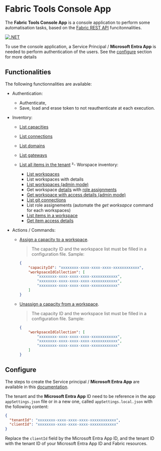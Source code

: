 # Fabric Tools Console App

The **Fabric Tools Console App** is a console application to perform some automatisation tasks, based on the [Fabric REST API](https://learn.microsoft.com/en-us/rest/api/fabric/articles/using-fabric-apis) funcitonnalities.

[![.NET](https://github.com/EhRom/Puffix.FabricTools/actions/workflows/dotnet.yml/badge.svg)](https://github.com/EhRom/Puffix.FabricTools/actions/workflows/dotnet.yml)

To use the console application, a Service Principal / **Microsoft Entra App** is needed to perform authentication of the users. See the [configure](#configure) section for more details

## Functionalities

The following functionnalities are available:

- Authentication:

  - Authenticate,
  - Save, load and erase token to not reauthenticate at each execution.

- Inventory:

  - [List capacities](https://learn.microsoft.com/en-us/rest/api/fabric/core/capacities/list-capacities)
  - [List connections](https://learn.microsoft.com/en-us/rest/api/fabric/core/connections/list-connections)
  - [List domains](https://learn.microsoft.com/en-us/rest/api/fabric/admin/domains/list-domains)
  - [List gateways](https://learn.microsoft.com/en-us/rest/api/fabric/core/gateways/list-gateways)
  - [List all items in the tenant](https://learn.microsoft.com/en-us/rest/api/fabric/admin/items/list-items)  ²- Worspace inventory:

    - [List workspaces](https://learn.microsoft.com/en-us/rest/api/fabric/core/workspaces/list-workspaces)
    - List workspaces with details
    - [List workspaces (admin mode)](https://learn.microsoft.com/en-us/rest/api/fabric/admin/workspaces/list-workspaces)
    - Get workspace [details](https://learn.microsoft.com/en-us/rest/api/fabric/core/workspaces/get-workspace) with [role assignments](https://learn.microsoft.com/en-us/rest/api/fabric/core/workspaces/get-workspace-role-assignment)
    - [Get workspace with access details (admin mode)](https://learn.microsoft.com/en-us/rest/api/fabric/admin/workspaces/list-workspace-access-details)
    - [List git connections](https://learn.microsoft.com/en-us/rest/api/fabric/admin/workspaces/list-git-connections)
    - List role assignements (automate the *get worksapce* command for each workspaces)
    - [List items in a workspace](https://learn.microsoft.com/en-us/rest/api/fabric/core/items/list-items)
    - [Get item access details](https://learn.microsoft.com/en-us/rest/api/fabric/admin/items/list-item-access-details)

- Actions / Commands:

  - [Assign a capacity to a workspace](https://learn.microsoft.com/en-us/rest/api/fabric/core/workspaces/assign-to-capacity).

    > The capacity ID and the workspace list must be filled in a configuration file. Sample:

    ```json
    {
		"capacityId": "xxxxxxxx-xxxx-xxxx-xxxx-xxxxxxxxxxxx",
		"workpsaceIdCollection": [
			"xxxxxxxx-xxxx-xxxx-xxxx-xxxxxxxxxxxx",
			"xxxxxxxx-xxxx-xxxx-xxxx-xxxxxxxxxxxx",
			"xxxxxxxx-xxxx-xxxx-xxxx-xxxxxxxxxxxx"
		]
    }
	```
  
  - [Unassign a capacity from a workspace](https://learn.microsoft.com/en-us/rest/api/fabric/core/workspaces/unassign-from-capacity?).

    > The capacity ID and the workspace list must be filled in a configuration file. Sample:

    ```json
    {
		"workpsaceIdCollection": [
			"xxxxxxxx-xxxx-xxxx-xxxx-xxxxxxxxxxxx",
			"xxxxxxxx-xxxx-xxxx-xxxx-xxxxxxxxxxxx",
			"xxxxxxxx-xxxx-xxxx-xxxx-xxxxxxxxxxxx"
		]
    }
	```

## Configure

The steps to create the Service principal / **Microsoft Entra App** are available in this [documentation](https://learn.microsoft.com/en-us/rest/api/fabric/articles/get-started/create-entra-app).

The tenant and the **Microsoft Entra App** ID need to be reference in the app `appSettings.json` file or in a new one, called `appSettings.local.json` with the following content:

```json
{
  "tenantId": "xxxxxxxx-xxxx-xxxx-xxxx-xxxxxxxxxxxx",
  "clientId": "xxxxxxxx-xxxx-xxxx-xxxx-xxxxxxxxxxxx"
}
```

Replace the `clientId` field by the Microsoft Entra App ID, and the tenant ID with the tenant ID of your Microsoft Entra App ID and Fabric resources.
